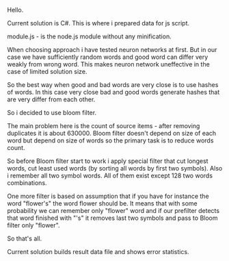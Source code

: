 ﻿Hello.

Current solution is C#. This is where i prepared data for js script.

module.js - is the node.js module without any minification.

When choosing approach i have tested neuron networks at first. But in our case we have sufficiently random words and good word
can differ very weakly from wrong word. This makes neuron network uneffective in the case of limited solution size.

So the best way when good and bad words are very close is to use hashes of words. In this case very close bad and good words generate
hashes that are very differ from each other.

So i decided to use bloom filter. 

The main problem here is the count of source items - after removing duplicates it is about 630000. Bloom filter doesn't depend on size of each word but depend
on size of words so the primary task is to reduce words count.

So before Bloom filter start to work i apply special filter that cut longest words, cut least used words (by sorting all words by first two symbols).
Also i remember all two symbol words. All of them exist except 128 two words combinations.

One more filter is based on assumption that if you have for instance the word "flower's" the word flower should be. It means that with some probability
we can remember only "flower" word and if our prefilter detects that word finished with "'s" it removes last two symbols and pass to Bloom filter only "flower".

So that's all.

Current solution builds result data file and shows error statistics.